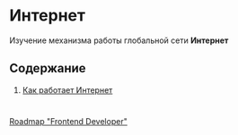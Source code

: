 # Интернет
Изучение механизма работы глобальной сети **Интернет**

## Содержание
1. [Как работает Интернет](./1%20-%20How%20Internet%20Work/README.md)

#

[Roadmap "Frontend Developer"](../README.md)